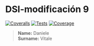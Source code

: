 # DSI-modificación 9
[![Coveralls](https://github.com/DanyVitale/DSI-modi7/actions/workflows/coveralls.yml/badge.svg)](https://github.com/DanyVitale/DSI-modi7/actions/workflows/coveralls.yml)
[![Tests](https://github.com/DanyVitale/DSI-modi7/actions/workflows/node.js.yml/badge.svg)](https://github.com/DanyVitale/DSI-modi7/actions/workflows/node.js.yml)
[![Coverage](https://sonarcloud.io/api/project_badges/measure?project=DanyVitale_modi9&metric=coverage)](https://sonarcloud.io/summary/new_code?id=DanyVitale_modi9)

> **Name:** Daniele  
> **Surname:** Vitale
